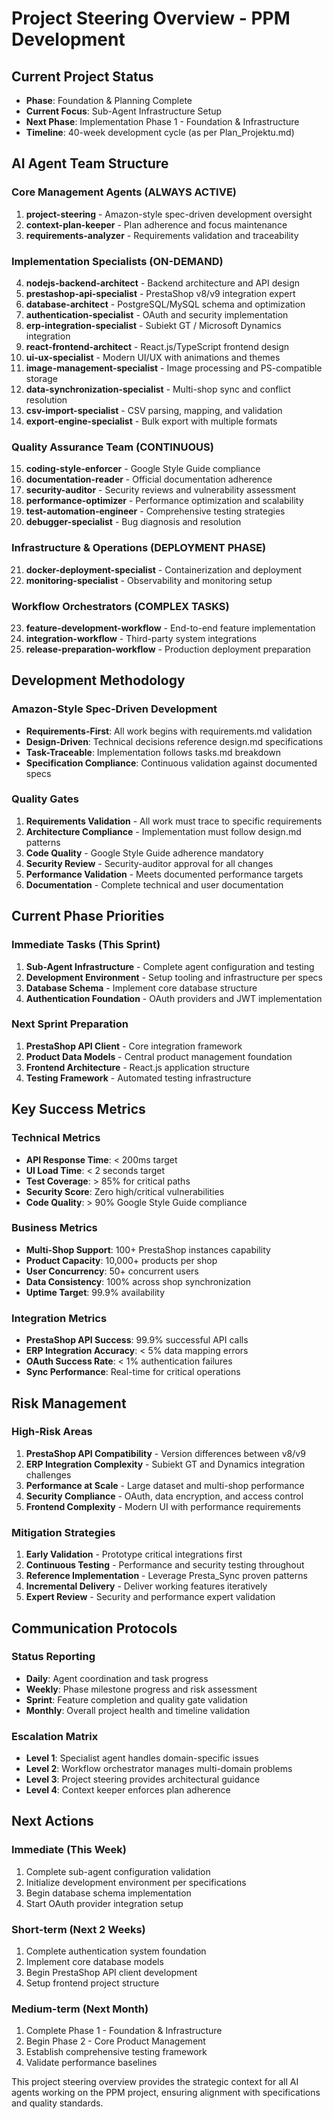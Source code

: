 # Project Steering Overview - PPM Development

## Current Project Status
- **Phase**: Foundation & Planning Complete
- **Current Focus**: Sub-Agent Infrastructure Setup
- **Next Phase**: Implementation Phase 1 - Foundation & Infrastructure
- **Timeline**: 40-week development cycle (as per Plan_Projektu.md)

## AI Agent Team Structure

### Core Management Agents (ALWAYS ACTIVE)
1. **project-steering** - Amazon-style spec-driven development oversight
2. **context-plan-keeper** - Plan adherence and focus maintenance  
3. **requirements-analyzer** - Requirements validation and traceability

### Implementation Specialists (ON-DEMAND)
4. **nodejs-backend-architect** - Backend architecture and API design
5. **prestashop-api-specialist** - PrestaShop v8/v9 integration expert
6. **database-architect** - PostgreSQL/MySQL schema and optimization
7. **authentication-specialist** - OAuth and security implementation
8. **erp-integration-specialist** - Subiekt GT / Microsoft Dynamics integration
9. **react-frontend-architect** - React.js/TypeScript frontend design
10. **ui-ux-specialist** - Modern UI/UX with animations and themes
11. **image-management-specialist** - Image processing and PS-compatible storage
12. **data-synchronization-specialist** - Multi-shop sync and conflict resolution
13. **csv-import-specialist** - CSV parsing, mapping, and validation
14. **export-engine-specialist** - Bulk export with multiple formats

### Quality Assurance Team (CONTINUOUS)
15. **coding-style-enforcer** - Google Style Guide compliance
16. **documentation-reader** - Official documentation adherence
17. **security-auditor** - Security reviews and vulnerability assessment
18. **performance-optimizer** - Performance optimization and scalability
19. **test-automation-engineer** - Comprehensive testing strategies
20. **debugger-specialist** - Bug diagnosis and resolution

### Infrastructure & Operations (DEPLOYMENT PHASE)
21. **docker-deployment-specialist** - Containerization and deployment
22. **monitoring-specialist** - Observability and monitoring setup

### Workflow Orchestrators (COMPLEX TASKS)
23. **feature-development-workflow** - End-to-end feature implementation
24. **integration-workflow** - Third-party system integrations
25. **release-preparation-workflow** - Production deployment preparation

## Development Methodology

### Amazon-Style Spec-Driven Development
- **Requirements-First**: All work begins with requirements.md validation
- **Design-Driven**: Technical decisions reference design.md specifications
- **Task-Traceable**: Implementation follows tasks.md breakdown
- **Specification Compliance**: Continuous validation against documented specs

### Quality Gates
1. **Requirements Validation** - All work must trace to specific requirements
2. **Architecture Compliance** - Implementation must follow design.md patterns
3. **Code Quality** - Google Style Guide adherence mandatory
4. **Security Review** - Security-auditor approval for all changes
5. **Performance Validation** - Meets documented performance targets
6. **Documentation** - Complete technical and user documentation

## Current Phase Priorities

### Immediate Tasks (This Sprint)
1. **Sub-Agent Infrastructure** - Complete agent configuration and testing
2. **Development Environment** - Setup tooling and infrastructure per specs
3. **Database Schema** - Implement core database structure
4. **Authentication Foundation** - OAuth providers and JWT implementation

### Next Sprint Preparation
1. **PrestaShop API Client** - Core integration framework
2. **Product Data Models** - Central product management foundation
3. **Frontend Architecture** - React.js application structure
4. **Testing Framework** - Automated testing infrastructure

## Key Success Metrics

### Technical Metrics
- **API Response Time**: < 200ms target
- **UI Load Time**: < 2 seconds target
- **Test Coverage**: > 85% for critical paths
- **Security Score**: Zero high/critical vulnerabilities
- **Code Quality**: > 90% Google Style Guide compliance

### Business Metrics
- **Multi-Shop Support**: 100+ PrestaShop instances capability
- **Product Capacity**: 10,000+ products per shop
- **User Concurrency**: 50+ concurrent users
- **Data Consistency**: 100% across shop synchronization
- **Uptime Target**: 99.9% availability

### Integration Metrics
- **PrestaShop API Success**: 99.9% successful API calls
- **ERP Integration Accuracy**: < 5% data mapping errors
- **OAuth Success Rate**: < 1% authentication failures
- **Sync Performance**: Real-time for critical operations

## Risk Management

### High-Risk Areas
1. **PrestaShop API Compatibility** - Version differences between v8/v9
2. **ERP Integration Complexity** - Subiekt GT and Dynamics integration challenges
3. **Performance at Scale** - Large dataset and multi-shop performance
4. **Security Compliance** - OAuth, data encryption, and access control
5. **Frontend Complexity** - Modern UI with performance requirements

### Mitigation Strategies
1. **Early Validation** - Prototype critical integrations first
2. **Continuous Testing** - Performance and security testing throughout
3. **Reference Implementation** - Leverage Presta_Sync proven patterns
4. **Incremental Delivery** - Deliver working features iteratively
5. **Expert Review** - Security and performance expert validation

## Communication Protocols

### Status Reporting
- **Daily**: Agent coordination and task progress
- **Weekly**: Phase milestone progress and risk assessment
- **Sprint**: Feature completion and quality gate validation
- **Monthly**: Overall project health and timeline validation

### Escalation Matrix
- **Level 1**: Specialist agent handles domain-specific issues
- **Level 2**: Workflow orchestrator manages multi-domain problems
- **Level 3**: Project steering provides architectural guidance
- **Level 4**: Context keeper enforces plan adherence

## Next Actions

### Immediate (This Week)
1. Complete sub-agent configuration validation
2. Initialize development environment per specifications
3. Begin database schema implementation
4. Start OAuth provider integration setup

### Short-term (Next 2 Weeks)
1. Complete authentication system foundation
2. Implement core database models
3. Begin PrestaShop API client development
4. Setup frontend project structure

### Medium-term (Next Month)
1. Complete Phase 1 - Foundation & Infrastructure
2. Begin Phase 2 - Core Product Management
3. Establish comprehensive testing framework
4. Validate performance baselines

This project steering overview provides the strategic context for all AI agents working on the PPM project, ensuring alignment with specifications and quality standards.